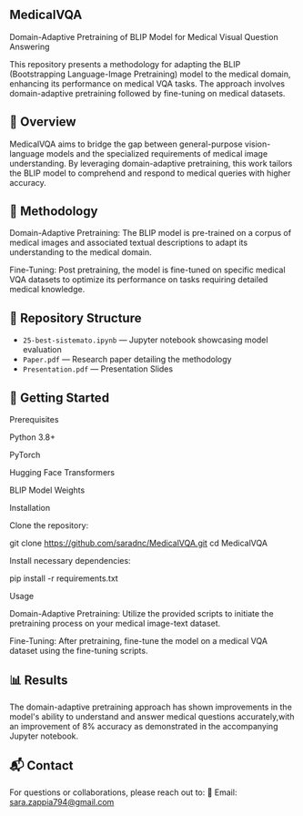 ## MedicalVQA

Domain-Adaptive Pretraining of BLIP Model for Medical Visual Question Answering

This repository presents a methodology for adapting the BLIP (Bootstrapping Language-Image Pretraining) model to the medical domain, enhancing its performance on medical VQA tasks. The approach involves domain-adaptive pretraining followed by fine-tuning on medical datasets.

## 📘 Overview

MedicalVQA aims to bridge the gap between general-purpose vision-language models and the specialized requirements of medical image understanding. By leveraging domain-adaptive pretraining, this work tailors the BLIP model to comprehend and respond to medical queries with higher accuracy.

## 🧪 Methodology

Domain-Adaptive Pretraining: The BLIP model is pre-trained on a corpus of medical images and associated textual descriptions to adapt its understanding to the medical domain.

Fine-Tuning: Post pretraining, the model is fine-tuned on specific medical VQA datasets to optimize its performance on tasks requiring detailed medical knowledge.

## 📁 Repository Structure
- `25-best-sistemato.ipynb` — Jupyter notebook showcasing model evaluation  
- `Paper.pdf` — Research paper detailing the methodology  
- `Presentation.pdf` — Presentation Slides

## 🚀 Getting Started
Prerequisites

Python 3.8+

PyTorch

Hugging Face Transformers

BLIP Model Weights

Installation

Clone the repository:

git clone https://github.com/saradnc/MedicalVQA.git
cd MedicalVQA


Install necessary dependencies:

pip install -r requirements.txt

Usage

Domain-Adaptive Pretraining: Utilize the provided scripts to initiate the pretraining process on your medical image-text dataset.

Fine-Tuning: After pretraining, fine-tune the model on a medical VQA dataset using the fine-tuning scripts.

## 📊 Results

The domain-adaptive pretraining approach has shown improvements in the model's ability to understand and answer medical questions accurately,with an improvement of 8% accuracy as demonstrated in the accompanying Jupyter notebook.



## 📬 Contact

For questions or collaborations, please reach out to:
📧 Email: sara.zappia794@gmail.com

